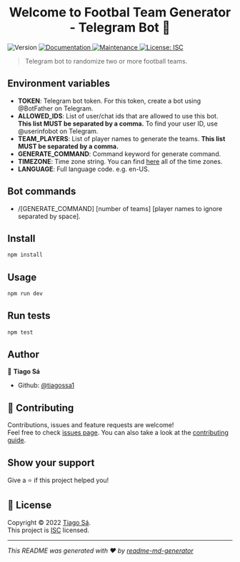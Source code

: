 <h1 align="center">Welcome to Footbal Team Generator - Telegram Bot 👋</h1>
<p>
  <img alt="Version" src="https://img.shields.io/badge/version-1.0.0-blue.svg?cacheSeconds=2592000" />
  <a href="https://github.com/tiagossa1/random-team-generator-tg-bot#readme" target="_blank">
    <img alt="Documentation" src="https://img.shields.io/badge/documentation-yes-brightgreen.svg" />
  </a>
  <a href="https://github.com/tiagossa1/random-team-generator-tg-bot/graphs/commit-activity" target="_blank">
    <img alt="Maintenance" src="https://img.shields.io/badge/Maintained%3F-yes-green.svg" />
  </a>
  <a href="https://github.com/tiagossa1/random-team-generator-tg-bot/blob/master/LICENSE" target="_blank">
    <img alt="License: ISC" src="https://img.shields.io/github/license/tiagossa1/Footbal Team Generator - Telegram Bot" />
  </a>
</p>

> Telegram bot to randomize two or more football teams.

## Environment variables
- **TOKEN**: Telegram bot token. For this token, create a bot using @BotFather on Telegram.
- **ALLOWED_IDS**: List of user/chat ids that are allowed to use this bot. **This list MUST be separated by a comma.** To find your user ID, use @userinfobot on Telegram. 
- **TEAM_PLAYERS**: List of player names to generate the teams. **This list MUST be separated by a comma.**
- **GENERATE_COMMAND**: Command keyword for generate command.
- **TIMEZONE**: Time zone string. You can find [here](https://gist.github.com/diogocapela/12c6617fc87607d11fd62d2a4f42b02a) all of the time zones.
- **LANGUAGE**: Full language code. e.g. en-US.

## Bot commands
- /[GENERATE_COMMAND] [number of teams] [player names to ignore separated by space].

## Install

```sh
npm install
```

## Usage

```sh
npm run dev
```

## Run tests

```sh
npm test
```

## Author

👤 **Tiago Sá**

* Github: [@tiagossa1](https://github.com/tiagossa1)

## 🤝 Contributing

Contributions, issues and feature requests are welcome!<br />Feel free to check [issues page](https://github.com/tiagossa1/random-team-generator-tg-bot/issues). You can also take a look at the [contributing guide](https://github.com/tiagossa1/random-team-generator-tg-bot/blob/master/CONTRIBUTING.md).

## Show your support

Give a ⭐️ if this project helped you!

## 📝 License

Copyright © 2022 [Tiago Sá](https://github.com/tiagossa1).<br />
This project is [ISC](https://github.com/tiagossa1/random-team-generator-tg-bot/blob/master/LICENSE) licensed.

***
_This README was generated with ❤️ by [readme-md-generator](https://github.com/kefranabg/readme-md-generator)_